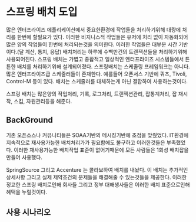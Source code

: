 # 스프링 배치 도입
많은 엔터프라이즈 에플리케이션에서 중요한환경에 작업들을 처리하기위해 대량에 처리를 한번에 할필요가 있다. 이러한 비지니스적 작업들은 유저에 처리 없이 자동화되어 많은 양의 작업들이 한번에 처리되는것을 의미한다. 이러한 작업들은 대부분 시간 기반이다.(달 계산, 통지, 응답) 배치처리는 하루에 수백만건의 트랜잭션들을 처리하기위해 사용되어진다. 스프링 배치는 가볍고 종홥적고 일상적인 엔터프라이즈 시스템들에서 튼튼한 배치를 처리하기위해 설계되어졌다. 스프링배치는 스케줄링 프레임워크는 아니다. 많은 엔터프라이즈급 스케줄러들이 존재한다. 예를들어 오픈서스 기반에 쿼츠, Tivoli, Control-M 등이 있다. 배치는 스케줄러를 대체하는게 아닌 결합하여 사용하는것이다.

스프링 배치는 많은양의 작업처리, 기록, 로그처리, 트랜잭션관리, 잡통계처리, 잡 재시작, 스킵, 자원관리등을 해준다. 

## BackGround
기존 오픈소스나 커뮤니티들은 SOAA기반의 메시징기반에 초점을 맞췄었다. IT환경에 지속적으로 재사용가능한 배치처리가가 필요함에도 불구하고 이러한것들은 부족했었다. 이러한 재사용가능한 배치작업 표준이 없어기때문에 모든 사람들은 1회성 배치잡을 만들어 사용했다.

SpringSource 그리고 Accenture 는 콜라보하여 배치를 내놨다. 이 배치는 추가적인 상세사항 그리고 실제 제약조건의 문제들을 해결해줄 수 있는것들을 제공한다. 이러한 정교한 스프링 배치로인해 회사들 그리고 정부 대해생사들은 이러한 배치 표준으로인해 혜택을 누릴것이다.

## 사용 시나리오